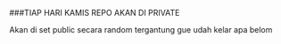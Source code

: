 ###TIAP HARI KAMIS REPO AKAN DI PRIVATE

Akan di set public secara random tergantung gue udah kelar apa belom 

